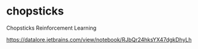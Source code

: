 # chopsticks
Chopsticks Reinforcement Learning

https://datalore.jetbrains.com/view/notebook/RJbQr24hksYX47dgkDhyLh
